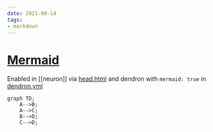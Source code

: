 ```yaml
---
date: 2021-09-14
tags:
- markdown
---
```


# [Mermaid](https://github.com/mermaid-js/mermaid)

Enabled in [[neuron]] via [head.html](../head.html) and dendron with `mermaid: true` in [dendron.yml](../dendron.yml)

```mermaid
graph TD;
    A-->B;
    A-->C;
    B-->D;
    C-->D;
```
